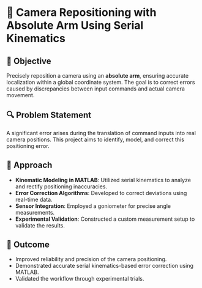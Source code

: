 # 🎯 Camera Repositioning with Absolute Arm Using Serial Kinematics

## 📌 Objective
Precisely reposition a camera using an **absolute arm**, ensuring accurate localization within a global coordinate system. The goal is to correct errors caused by discrepancies between input commands and actual camera movement.

## 🔍 Problem Statement
A significant error arises during the translation of command inputs into real camera positions. This project aims to identify, model, and correct this positioning error.

## 🧠 Approach
- **Kinematic Modeling in MATLAB**: Utilized serial kinematics to analyze and rectify positioning inaccuracies.
- **Error Correction Algorithms**: Developed to correct deviations using real-time data.
- **Sensor Integration**: Employed a goniometer for precise angle measurements.
- **Experimental Validation**: Constructed a custom measurement setup to validate the results.

## 🧪 Outcome
- Improved reliability and precision of the camera positioning.
- Demonstrated accurate serial kinematics-based error correction using MATLAB.
- Validated the workflow through experimental trials.
